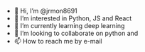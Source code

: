 - 👋 Hi, I’m @jrmon8691
- 👀 I’m interested in Python, JS and React
- 🌱 I’m currently learning deep learning
- 💞️ I’m looking to collaborate on python and 
- 📫 How to reach me by e-mail

<!---
jrmon8691/jrmon8691 is a ✨ special ✨ repository because its `README.md` (this file) appears on your GitHub profile.
You can click the Preview link to take a look at your changes.
--->

